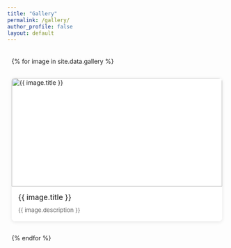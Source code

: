 ```yaml
---
title: "Gallery"
permalink: /gallery/
author_profile: false
layout: default
---
```


<style>
/* 导航栏样式 */
.masthead {
  border-bottom: 1px solid #f2f3f3;
  background: white;
}

.masthead__menu {
  max-width: 1280px;
  margin: 0 auto;
  padding: 0 1em;
}

.greedy-nav {
  display: flex;
  align-items: center;
}

.visible-links {
  display: flex;
  justify-content: flex-start;
  flex-wrap: nowrap;
  margin: 0;
  padding: 0;
  list-style: none;
  width: 100%;
}

.masthead__menu-item {
  padding: 0.5em 1em;
  white-space: nowrap;
}

.masthead__menu-item:first-child {
  padding-left: 0;
}

/* 导航链接样式 */
.masthead__menu-item a {
  color: #494e52;
  text-decoration: none;
  font-family: -apple-system, BlinkMacSystemFont, "Roboto", "Segoe UI", "Helvetica Neue", "Lucida Grande", Arial, sans-serif;
  font-size: 16px;
  font-weight: normal;
}

.masthead__menu-item a:hover {
  color: #000;
  text-decoration: none;
}

/* 移除原有的左侧空间 */
.page {
  width: 100%;
  padding-right: 0;
  margin: 0;
}

#main {
  max-width: 1280px;
  margin: 0 auto;
  padding: 1em;
}

/* 调整导航栏容器宽度 */
.initial-content {
  max-width: 1280px;
  margin: 0 auto;
}
</style>

<div class="gallery-container">
  <div class="gallery-grid">
    {% for image in site.data.gallery %}
      <div class="gallery-item">
        <img src="{{ image.image }}" alt="{{ image.title }}" loading="lazy">
        <div class="gallery-item-info">
          <h3>{{ image.title }}</h3>
          <p>{{ image.description }}</p>
        </div>
      </div>
    {% endfor %}
  </div>
</div>

<style>
.gallery-container {
  padding: 20px 0;
  max-width: 1280px;
  margin: 0 auto;
}

.gallery-grid {
  display: grid;
  grid-template-columns: repeat(auto-fill, minmax(300px, 1fr));
  gap: 30px;
  padding: 0 10px;
}

.gallery-item {
  position: relative;
  overflow: hidden;
  border-radius: 8px;
  background: white;
  box-shadow: 0 2px 8px rgba(0,0,0,0.1);
  transition: transform 0.3s ease;
}

.gallery-item:hover {
  transform: translateY(-5px);
}

.gallery-item img {
  width: 100%;
  height: 250px;
  object-fit: cover;
  display: block;
}

.gallery-item-info {
  padding: 15px;
  background: white;
}

.gallery-item-info h3 {
  margin: 0 0 10px 0;
  font-size: 1.2em;
  color: #333;
  font-weight: 500;
}

.gallery-item-info p {
  margin: 0;
  font-size: 0.95em;
  color: #666;
  line-height: 1.5;
}
</style> 